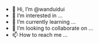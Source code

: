 - 👋 Hi, I’m @wanduidui
- 👀 I’m interested in ...
- 🌱 I’m currently learning ...
- 💞️ I’m looking to collaborate on ...
- 📫 How to reach me ...

<!---
wanduidui/wanduidui is a ✨ special ✨ repository because its `README.md` (this file) appears on your GitHub profile.
You can click the Preview link to take a look at your changes.
--->
